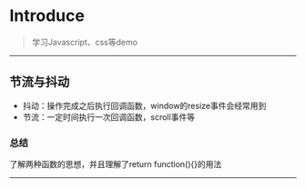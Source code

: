 # Introduce
>学习Javascript、css等demo

----
## 节流与抖动

* 抖动：操作完成之后执行回调函数，window的resize事件会经常用到
* 节流：一定时间执行一次回调函数，scroll事件等

### 总结

了解两种函数的思想，并且理解了return function(){}的用法

------



